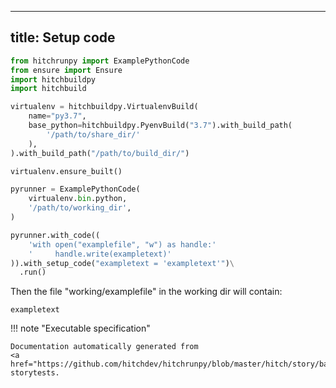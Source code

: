 
---
title: Setup code
---








```python
from hitchrunpy import ExamplePythonCode
from ensure import Ensure
import hitchbuildpy
import hitchbuild

virtualenv = hitchbuildpy.VirtualenvBuild(
    name="py3.7",
    base_python=hitchbuildpy.PyenvBuild("3.7").with_build_path(
        '/path/to/share_dir/'
    ),
).with_build_path("/path/to/build_dir/")

virtualenv.ensure_built()

pyrunner = ExamplePythonCode(
    virtualenv.bin.python,
    '/path/to/working_dir',
)

```






```python
pyrunner.with_code((
    'with open("examplefile", "w") as handle:'
    '     handle.write(exampletext)'
)).with_setup_code("exampletext = 'exampletext'")\
  .run()

```






Then the file "working/examplefile" in the working dir will contain:

```
exampletext
```








!!! note "Executable specification"

    Documentation automatically generated from 
    <a href="https://github.com/hitchdev/hitchrunpy/blob/master/hitch/story/basic.story">basic.story</a>
    storytests.

